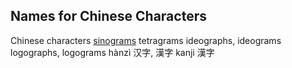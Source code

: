 
## Names for Chinese Characters

Chinese characters
[sinograms](http://languagelog.ldc.upenn.edu/nll/?p=23143)
tetragrams
ideographs, ideograms
logographs, logograms
hànzì 汉字, 漢字
kanji 漢字